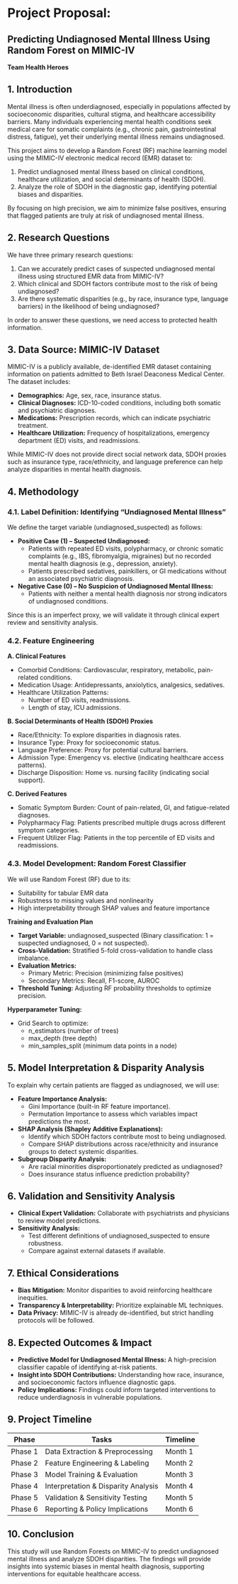 # Project Proposal: 
## Predicting Undiagnosed Mental Illness Using Random Forest on MIMIC-IV

**Team Health Heroes**

## 1. Introduction

Mental illness is often underdiagnosed, especially in populations affected by socioeconomic disparities, cultural stigma, and healthcare accessibility barriers. Many individuals experiencing mental health conditions seek medical care for somatic complaints (e.g., chronic pain, gastrointestinal distress, fatigue), yet their underlying mental illness remains undiagnosed.

This project aims to develop a Random Forest (RF) machine learning model using the MIMIC-IV electronic medical record (EMR) dataset to:
1. Predict undiagnosed mental illness based on clinical conditions, healthcare utilization, and social determinants of health (SDOH).
2. Analyze the role of SDOH in the diagnostic gap, identifying potential biases and disparities.

By focusing on high precision, we aim to minimize false positives, ensuring that flagged patients are truly at risk of undiagnosed mental illness.

## 2. Research Questions

We have three primary research questions:

1. Can we accurately predict cases of suspected undiagnosed mental illness using structured EMR data from MIMIC-IV?
2. Which clinical and SDOH factors contribute most to the risk of being undiagnosed?
3. Are there systematic disparities (e.g., by race, insurance type, language barriers) in the likelihood of being undiagnosed?

In order to answer these questions, we need access to protected health information.

## 3. Data Source: MIMIC-IV Dataset

MIMIC-IV is a publicly available, de-identified EMR dataset containing information on patients admitted to Beth Israel Deaconess Medical Center. The dataset includes:

- **Demographics:** Age, sex, race, insurance status.
- **Clinical Diagnoses:** ICD-10-coded conditions, including both somatic and psychiatric diagnoses.
- **Medications:** Prescription records, which can indicate psychiatric treatment.
- **Healthcare Utilization:** Frequency of hospitalizations, emergency department (ED) visits, and readmissions.

While MIMIC-IV does not provide direct social network data, SDOH proxies such as insurance type, race/ethnicity, and language preference can help analyze disparities in mental health diagnosis.

## 4. Methodology

### 4.1. Label Definition: Identifying “Undiagnosed Mental Illness”

We define the target variable (undiagnosed_suspected) as follows:
- **Positive Case (1) – Suspected Undiagnosed:**
    - Patients with repeated ED visits, polypharmacy, or chronic somatic complaints (e.g., IBS, fibromyalgia, migraines) but no recorded mental health diagnosis (e.g., depression, anxiety).
    - Patients prescribed sedatives, painkillers, or GI medications without an associated psychiatric diagnosis.
- **Negative Case (0) – No Suspicion of Undiagnosed Mental Illness:**
    - Patients with neither a mental health diagnosis nor strong indicators of undiagnosed conditions.

Since this is an imperfect proxy, we will validate it through clinical expert review and sensitivity analysis.

### 4.2. Feature Engineering

**A. Clinical Features**
- Comorbid Conditions: Cardiovascular, respiratory, metabolic, pain-related conditions.
- Medication Usage: Antidepressants, anxiolytics, analgesics, sedatives.
- Healthcare Utilization Patterns:
    - Number of ED visits, readmissions.
    - Length of stay, ICU admissions.

**B. Social Determinants of Health (SDOH) Proxies**
- Race/Ethnicity: To explore disparities in diagnosis rates.
- Insurance Type: Proxy for socioeconomic status.
- Language Preference: Proxy for potential cultural barriers.
- Admission Type: Emergency vs. elective (indicating healthcare access patterns).
- Discharge Disposition: Home vs. nursing facility (indicating social support).

**C. Derived Features**
- Somatic Symptom Burden: Count of pain-related, GI, and fatigue-related diagnoses.
- Polypharmacy Flag: Patients prescribed multiple drugs across different symptom categories.
- Frequent Utilizer Flag: Patients in the top percentile of ED visits and readmissions.

### 4.3. Model Development: Random Forest Classifier

We will use Random Forest (RF) due to its:
- Suitability for tabular EMR data
- Robustness to missing values and nonlinearity
- High interpretability through SHAP values and feature importance

**Training and Evaluation Plan**
- **Target Variable:** undiagnosed_suspected (Binary classification: 1 = suspected undiagnosed, 0 = not suspected).
- **Cross-Validation:** Stratified 5-fold cross-validation to handle class imbalance.
- **Evaluation Metrics:**
    - Primary Metric: Precision (minimizing false positives)
    - Secondary Metrics: Recall, F1-score, AUROC
- **Threshold Tuning:** Adjusting RF probability thresholds to optimize precision.

**Hyperparameter Tuning:**
- Grid Search to optimize:
    - n_estimators (number of trees)
    - max_depth (tree depth)
    - min_samples_split (minimum data points in a node)

## 5. Model Interpretation & Disparity Analysis

To explain why certain patients are flagged as undiagnosed, we will use:
- **Feature Importance Analysis:**
    - Gini Importance (built-in RF feature importance).
    - Permutation Importance to assess which variables impact predictions the most.
- **SHAP Analysis (Shapley Additive Explanations):**
    - Identify which SDOH factors contribute most to being undiagnosed.
    - Compare SHAP distributions across race/ethnicity and insurance groups to detect systemic disparities.
- **Subgroup Disparity Analysis:**
    - Are racial minorities disproportionately predicted as undiagnosed?
    - Does insurance status influence prediction probability?

## 6. Validation and Sensitivity Analysis
- **Clinical Expert Validation:** Collaborate with psychiatrists and physicians to review model predictions.
- **Sensitivity Analysis:**
    - Test different definitions of undiagnosed_suspected to ensure robustness.
    - Compare against external datasets if available.

## 7. Ethical Considerations
- **Bias Mitigation:** Monitor disparities to avoid reinforcing healthcare inequities.
- **Transparency & Interpretability:** Prioritize explainable ML techniques.
- **Data Privacy:** MIMIC-IV is already de-identified, but strict handling protocols will be followed.

## 8. Expected Outcomes & Impact
- **Predictive Model for Undiagnosed Mental Illness:** A high-precision classifier capable of identifying at-risk patients.
- **Insight into SDOH Contributions:** Understanding how race, insurance, and socioeconomic factors influence diagnostic gaps.
- **Policy Implications:** Findings could inform targeted interventions to reduce underdiagnosis in vulnerable populations.

## 9. Project Timeline

| Phase   | Tasks                              | Timeline |
|---------|------------------------------------|----------|
| Phase 1 | Data Extraction & Preprocessing    | Month 1  |
| Phase 2 | Feature Engineering & Labeling     | Month 2  |
| Phase 3 | Model Training & Evaluation        | Month 3  |
| Phase 4 | Interpretation & Disparity Analysis| Month 4  |
| Phase 5 | Validation & Sensitivity Testing   | Month 5  |
| Phase 6 | Reporting & Policy Implications    | Month 6  |

## 10. Conclusion

This study will use Random Forests on MIMIC-IV to predict undiagnosed mental illness and analyze SDOH disparities. The findings will provide insights into systemic biases in mental health diagnosis, supporting interventions for equitable healthcare access.
